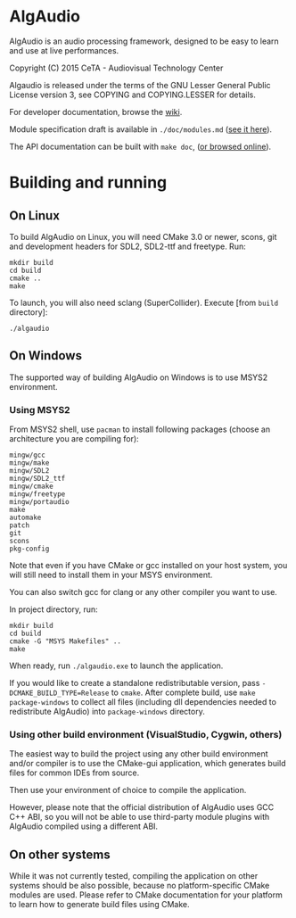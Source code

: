 # AlgAudio

AlgAudio is an audio processing framework, designed to be easy to learn and use at live performances.

Copyright (C) 2015 CeTA - Audiovisual Technology Center

Algaudio is released under the terms of the GNU Lesser General Public License version 3, see COPYING and COPYING.LESSER for details.

For developer documentation, browse the [wiki](https://github.com/rafalcieslak/algAudio/wiki).

Module specification draft is available in `./doc/modules.md` ([see it here](https://github.com/rafalcieslak/AlgAudio/blob/master/doc/modules.md)).

The API documentation can be built with `make doc`, ([or browsed online](http://cielak.org/algaudio/doc)).

# Building and running

## On Linux

To build AlgAudio on Linux, you will need CMake 3.0 or newer, scons, git and development headers for SDL2, SDL2-ttf and freetype. Run:

	mkdir build
	cd build
	cmake ..
	make

To launch, you will also need sclang (SuperCollider). Execute [from `build` directory]:

	./algaudio

## On Windows

The supported way of building AlgAudio on Windows is to use MSYS2 environment.

### Using MSYS2

From MSYS2 shell, use `pacman` to install following packages (choose an architecture you are compiling for):

	mingw/gcc
	mingw/make
	mingw/SDL2
	mingw/SDL2_ttf
	mingw/cmake
	mingw/freetype
	mingw/portaudio
	make
	automake
	patch
	git
	scons
	pkg-config

Note that even if you have CMake or gcc installed on your host system, you will still need to install them in your MSYS environment.

You can also switch gcc for clang or any other compiler you want to use.

In project directory, run:

	mkdir build
	cd build
	cmake -G "MSYS Makefiles" ..
	make

When ready, run `./algaudio.exe` to launch the application.

If you would like to create a standalone redistributable version, pass `-DCMAKE_BUILD_TYPE=Release` to `cmake`. After complete build, use `make package-windows` to collect all files (including dll dependencies needed to redistribute AlgAudio) into  `package-windows` directory.

### Using other build environment (VisualStudio, Cygwin, others)

The easiest way to build the project using any other build environment and/or compiler is to use the CMake-gui application, which generates build files for common IDEs from source.

Then use your environment of choice to compile the application.

However, please note that the official distribution of AlgAudio uses GCC C++ ABI, so you will not be able to use third-party module plugins with AlgAudio compiled using a different ABI.

## On other systems

While it was not currently tested, compiling the application on other systems should be also possible, because no platform-specific CMake modules are used. Please refer to CMake documentation for your platform to learn how to generate build files using CMake.
